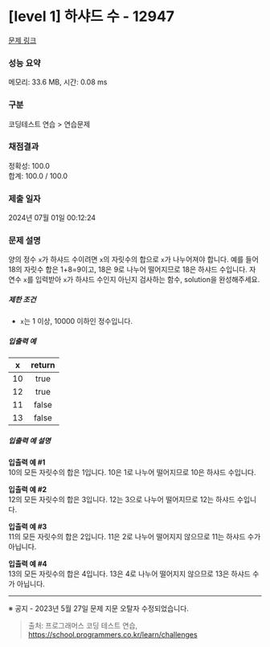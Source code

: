 # [level 1] 하샤드 수 - 12947 

[문제 링크](https://school.programmers.co.kr/learn/courses/30/lessons/12947) 

### 성능 요약

메모리: 33.6 MB, 시간: 0.08 ms

### 구분

코딩테스트 연습 > 연습문제

### 채점결과

정확성: 100.0<br/>합계: 100.0 / 100.0

### 제출 일자

2024년 07월 01일 00:12:24

### 문제 설명

<p>양의 정수 <code>x</code>가 하샤드 수이려면 <code>x</code>의 자릿수의 합으로 <code>x</code>가 나누어져야 합니다. 예를 들어 18의 자릿수 합은 1+8=9이고, 18은 9로 나누어 떨어지므로 18은 하샤드 수입니다. 자연수 <code>x</code>를 입력받아 <code>x</code>가 하샤드 수인지 아닌지 검사하는 함수, solution을 완성해주세요.</p>

<h5>제한 조건</h5>

<ul>
<li><code>x</code>는 1 이상, 10000 이하인 정수입니다.</li>
</ul>

<h5>입출력 예</h5>
<table class="table">
        <thead><tr>
<th>x</th>
<th style="text-align: center">return</th>
</tr>
</thead>
        <tbody><tr>
<td>10</td>
<td style="text-align: center">true</td>
</tr>
<tr>
<td>12</td>
<td style="text-align: center">true</td>
</tr>
<tr>
<td>11</td>
<td style="text-align: center">false</td>
</tr>
<tr>
<td>13</td>
<td style="text-align: center">false</td>
</tr>
</tbody>
      </table>
<h5>입출력 예 설명</h5>

<p><strong>입출력 예 #1</strong><br>
10의 모든 자릿수의 합은 1입니다. 10은 1로 나누어 떨어지므로 10은 하샤드 수입니다.</p>

<p><strong>입출력 예 #2</strong><br>
12의 모든 자릿수의 합은 3입니다. 12는 3으로 나누어 떨어지므로 12는 하샤드 수입니다.</p>

<p><strong>입출력 예 #3</strong><br>
11의 모든 자릿수의 합은 2입니다. 11은 2로 나누어 떨어지지 않으므로 11는 하샤드 수가 아닙니다.</p>

<p><strong>입출력 예 #4</strong><br>
13의 모든 자릿수의 합은 4입니다. 13은 4로 나누어 떨어지지 않으므로 13은 하샤드 수가 아닙니다.</p>

<hr>

<p>※ 공지 - 2023년 5월 27일 문제 지문 오탈자 수정되었습니다.</p>


> 출처: 프로그래머스 코딩 테스트 연습, https://school.programmers.co.kr/learn/challenges